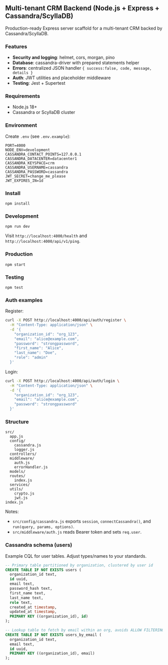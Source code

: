 ## Multi-tenant CRM Backend (Node.js + Express + Cassandra/ScyllaDB)

Production-ready Express server scaffold for a multi-tenant CRM backed by Cassandra/ScyllaDB.

### Features
- **Security and logging**: helmet, cors, morgan, pino
- **Database**: cassandra-driver with prepared statements helper
- **Errors**: centralized JSON handler `{ success:false, code, message, details }`
- **Auth**: JWT utilities and placeholder middleware
- **Testing**: Jest + Supertest

### Requirements
- Node.js 18+
- Cassandra or ScyllaDB cluster

### Environment
Create `.env` (see `.env.example`):

```
PORT=4000
NODE_ENV=development
CASSANDRA_CONTACT_POINTS=127.0.0.1
CASSANDRA_DATACENTER=datacenter1
CASSANDRA_KEYSPACE=crm
CASSANDRA_USERNAME=cassandra
CASSANDRA_PASSWORD=cassandra
JWT_SECRET=change_me_please
JWT_EXPIRES_IN=1d
```

### Install

```
npm install
```

### Development

```
npm run dev
```

Visit `http://localhost:4000/health` and `http://localhost:4000/api/v1/ping`.

### Production

```
npm start
```

### Testing

```
npm test
```

### Auth examples

Register:

```bash
curl -X POST http://localhost:4000/api/auth/register \
  -H "Content-Type: application/json" \
  -d '{
    "organization_id": "org_123",
    "email": "alice@example.com",
    "password": "strongpassword",
    "first_name": "Alice",
    "last_name": "Doe",
    "role": "admin"
  }'
```

Login:

```bash
curl -X POST http://localhost:4000/api/auth/login \
  -H "Content-Type: application/json" \
  -d '{
    "organization_id": "org_123",
    "email": "alice@example.com",
    "password": "strongpassword"
  }'
```

### Structure

```
src/
  app.js
  config/
    cassandra.js
    logger.js
  controllers/
  middleware/
    auth.js
    errorHandler.js
  models/
  routes/
    index.js
  services/
  utils/
    crypto.js
    jwt.js
index.js
```

Notes:
- `src/config/cassandra.js` exports `session`, `connectCassandra()`, and `run(query, params, options)`.
- `src/middleware/auth.js` reads Bearer token and sets `req.user`.

### Cassandra schema (users)

Example CQL for user tables. Adjust types/names to your standards.

```sql
-- Primary table partitioned by organization, clustered by user id
CREATE TABLE IF NOT EXISTS users (
  organization_id text,
  id uuid,
  email text,
  password_hash text,
  first_name text,
  last_name text,
  role text,
  created_at timestamp,
  updated_at timestamp,
  PRIMARY KEY ((organization_id), id)
);

-- Lookup table to fetch by email within an org, avoids ALLOW FILTERING
CREATE TABLE IF NOT EXISTS users_by_email (
  organization_id text,
  email text,
  id uuid,
  PRIMARY KEY ((organization_id), email)
);
```


